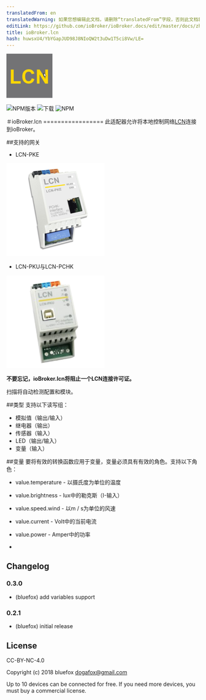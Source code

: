 ```yaml
---
translatedFrom: en
translatedWarning: 如果您想编辑此文档，请删除“translatedFrom”字段，否则此文档将再次自动翻译
editLink: https://github.com/ioBroker/ioBroker.docs/edit/master/docs/zh-cn/adapterref/iobroker.lcn/README.md
title: ioBroker.lcn
hash: huwsxU4/YbYGapJUD98J8NIoQW2t3uDw1T5ci8Vw/LE=
---
```

![商标](../../../en/adapterref/iobroker.lcn/admin/lcn.png)

![NPM版本](http://img.shields.io/npm/v/iobroker.lcn.svg)
![下载](https://img.shields.io/npm/dm/iobroker.lcn.svg)
![NPM](https://nodei.co/npm/iobroker.lcn.png?downloads=true)

＃ioBroker.lcn =================
此适配器允许将本地控制网络[LCN](https://www.lcn.eu/)连接到ioBroker。

##支持的网关
 -  LCN-PKE

![PKE](../../../en/adapterref/iobroker.lcn/img/lcn-pke.png)

 -  LCN-PKU与LCN-PCHK

![PKE](../../../en/adapterref/iobroker.lcn/img/lcn-pku.png)

**不要忘记，ioBroker.lcn将阻止一个LCN连接许可证。**

扫描将自动检测配置和模块。

##类型
支持以下读写组：

 - 模拟值（输出/输入）
 - 继电器（输出）
 - 传感器（输入）
 -  LED（输出/输入）
 - 变量（输入）

##变量
要将有效的转换函数应用于变量，变量必须具有有效的角色。支持以下角色：

 -  value.temperature  - 以摄氏度为单位的温度
 -  value.brightness  -  lux中的勒克斯（I-输入）
 -  value.speed.wind  - 以m / s为单位的风速
 -  value.current  -  Volt中的当前电流
 -  value.power  -  Amper中的功率

-

## Changelog

### 0.3.0
* (bluefox) add variables support

### 0.2.1
* (bluefox) initial release

## License
CC-BY-NC-4.0

Copyright (c) 2018 bluefox <dogafox@gmail.com>

Up to 10 devices can be connected for free. If you need more devices, you must buy a commercial license.